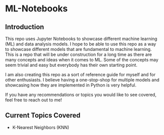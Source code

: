 # ML-Notebooks

## Introduction

This repo uses Jupyter Notebooks to showcase different machine learning (ML) and data analysis models. I hope to be able to use this repo as a way to showcase different models that are fundamental to machine learning. This is a repo that will be under construction for a long time as there are many concepts and ideas when it comes to ML. Some of the concepts may seem trivial and easy but everybody has their own starting point.

I am also creating this repo as a sort of reference guide for myself and for other enthusiasts. I believe having a one-stop-shop for multiple models and showcasing how they are implemented in Python is very helpful.

If you have any recommendations or topics you would like to see covered, feel free to reach out to me!

## Current Topics Covered

- K-Nearest Neighbors (KNN)

